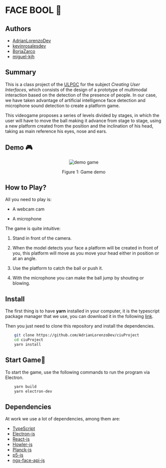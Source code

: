 # FACE BOOL 🏀 

## Authors

- [AdrianLorenzoDev](https://github.com/AdrianLorenzoDev)
- [kevinrosalesdev](https://github.com/kevinrosalesdev)
- [BorjaZarco](https://github.com/BorjaZarco)
- [miguel-kjh](https://github.com/miguel-kjh)

## Summary

This is a class project of the [ULPGC](https://www.ulpgc.es/) for the subject *Creating User Interfaces*, which consists of the design of a prototype of multimodal interaction based on the detection of the presence of people. In our case, we have taken advantage of artificial intelligence face detection and microphone sound detection to create a platform game.

This videogame proposes a series of levels divided by stages, in which the user will have to move the ball making it advance from stage to stage, using a new platform created from the position and the inclination of his head, taking as main reference his eyes, nose and ears.

## Demo 🎮

<p align="center">
  <img src="media/demo.gif" alt="demo game">
</p>
<p align="center">
  Figure 1: Game demo
</p>

## How to Play?

All you need to play is:

* A webcam cam

* A microphone

The game is quite intuitive:

1. Stand in front of the camera.

2. When the model detects your face a platform will be created in front of you, this platform will move as you move your head either in position or at an angle.

3. Use the platform to catch the ball or push it.

4. With the microphone you can make the ball jump by shouting or blowing.

## Install

The first thing is to have **yarn** installed in your computer, it is the typescript package manager that we use, you can download it in the following [link](https://classic.yarnpkg.com/en/docs/install/#debian-stable).

Then you just need to clone this repository and install the dependencies.

```bash
    git clone https://github.com/AdrianLorenzoDev/ciuProject
    cd ciuProject
    yarn install
```

## Start Game🚀

To start the game, use the following commands to run the program via Electron.

```bash
    yarn build
    yarn electron-dev
```


## Dependencies

At work we use a lot of dependencies, among them are:

- [TypeScript](https://www.typescriptlang.org/)
- [Electron-js](https://www.electronjs.org/)
- [React-js](https://es.reactjs.org/)
- [Howler-js](https://howlerjs.com/)
- [Planck-js](https://piqnt.com/planck.js/)
- [p5-js](https://p5js.org/es/)
- [ngx-face-api-js](https://github.com/kamiazya/ngx-face-api-js)
